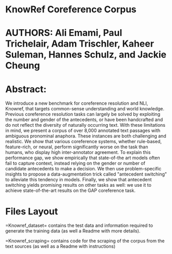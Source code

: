 # KnowRef Coreference Corpus
# AUTHORS: Ali Emami, Paul Trichelair, Adam Trischler, Kaheer Suleman, Hannes Schulz, and Jackie Cheung

# Abstract:

We introduce a new benchmark for coreference resolution and NLI, Knowref, that targets common-sense understanding and world knowledge. Previous coreference resolution tasks can largely be solved by exploiting the number and gender of the antecedents, or have been handcrafted and do not reflect the diversity of naturally occurring text. With these limitations in mind, we present a corpus of over 8,000 annotated text passages with ambiguous pronominal anaphora. These instances are both challenging and realistic. We show that various coreference systems, whether rule-based, feature-rich, or neural, perform significantly worse on the task than humans, who display high inter-annotator agreement. To explain this performance gap, we show empirically that state-of-the art models often fail to capture context, instead relying on the gender or number of candidate antecedents to make a decision. We then use problem-specific insights to propose a data-augmentation trick called "antecedent switching" to alleviate this tendency in models. Finally, we show that antecedent switching yields promising results on other tasks as well: we use it to achieve state-of-the-art results on the GAP coreference task.

# Files Layout

=Knowref_dataset= contains the test data and information required to generate the training data (as well a Readme with more details). 

=Knowref_scraping= contains code for the scraping of the corpus from the text sources (as well as a Readme with instructions)
